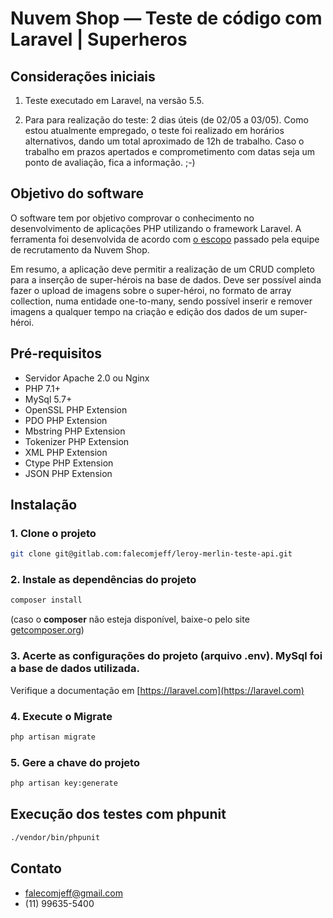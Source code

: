 # Nuvem Shop — Teste de código com Laravel | Superheros


## Considerações iniciais

1. Teste executado em Laravel, na versão 5.5.

2. Para para realização do teste: 2 dias úteis (de 02/05 a 03/05). Como estou atualmente empregado, o teste foi realizado em horários alternativos, dando um total aproximado de 12h de trabalho. Caso o trabalho em prazos apertados e comprometimento com datas seja um ponto de avaliação, fica a informação. ;-)


## Objetivo do software

O software tem por objetivo comprovar o conhecimento no desenvolvimento de aplicações PHP utilizando o framework Laravel. A ferramenta foi desenvolvida de acordo com [o escopo](./storage/escopo/PHP_Engineer_Test.pdf) passado pela equipe de recrutamento da Nuvem Shop.

Em resumo, a aplicação deve permitir a realização de um CRUD completo para a inserção de super-hérois na base de dados. Deve ser possível ainda fazer o upload de imagens sobre o super-héroi, no formato de array collection, numa entidade one-to-many, sendo possível inserir e remover imagens a qualquer tempo na criação e edição dos dados de um super-héroi.


## Pré-requisitos

+ Servidor Apache 2.0 ou Nginx
+ PHP 7.1+
+ MySql 5.7+
+ OpenSSL PHP Extension
+ PDO PHP Extension
+ Mbstring PHP Extension
+ Tokenizer PHP Extension
+ XML PHP Extension
+ Ctype PHP Extension
+ JSON PHP Extension


## Instalação

### 1. Clone o projeto

```sh
git clone git@gitlab.com:falecomjeff/leroy-merlin-teste-api.git
```

### 2. Instale as dependências do projeto

```sh
composer install
```

(caso o **composer** não esteja disponível, baixe-o pelo site [getcomposer.org](http://getcomposer.org))

### 3. Acerte as configurações do projeto (arquivo .env). MySql foi a base de dados utilizada.

Verifique a documentação em [https://laravel.com](https://laravel.com)

### 4. Execute o Migrate

```sh
php artisan migrate
```

### 5. Gere a chave do projeto

```sh
php artisan key:generate
```


## Execução dos testes com phpunit
```sh
./vendor/bin/phpunit
```


## Contato

- falecomjeff@gmail.com
- (11) 99635-5400
